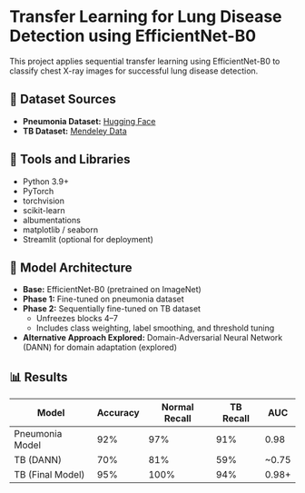 # Transfer Learning for Lung Disease Detection using EfficientNet-B0

This project applies sequential transfer learning using EfficientNet-B0 to classify chest X-ray images for successful lung disease detection. 

## 📁 Dataset Sources

- **Pneumonia Dataset:** [Hugging Face](https://huggingface.co/datasets/hf-vision/chest-xray-pneumonia)
- **TB Dataset:** [Mendeley Data](https://data.mendeley.com/datasets/rscbjbr9sj)

## 🧰 Tools and Libraries

- Python 3.9+
- PyTorch
- torchvision
- scikit-learn
- albumentations
- matplotlib / seaborn
- Streamlit (optional for deployment)

## 🧪 Model Architecture

- **Base:** EfficientNet-B0 (pretrained on ImageNet)
- **Phase 1:** Fine-tuned on pneumonia dataset
- **Phase 2:** Sequentially fine-tuned on TB dataset
  - Unfreezes blocks 4–7
  - Includes class weighting, label smoothing, and threshold tuning
- **Alternative Approach Explored:** Domain-Adversarial Neural Network (DANN) for domain adaptation (explored)

## 📊 Results

| Model               | Accuracy | Normal Recall | TB Recall | AUC    |
|--------------------|----------|----------------|-----------|--------|
| Pneumonia Model    | 92%      | 97%            | 91%       | 0.98   |
| TB (DANN)          | 70%      | 81%            | 59%       | ~0.75  |
| TB (Final Model)   | 95%      | 100%           | 94%       | 0.98+  |



